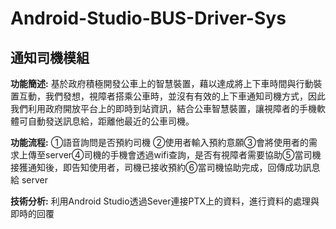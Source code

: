 # Android-Studio-BUS-Driver-Sys
## 通知司機模組

**功能簡述:** 基於政府積極開發公車上的智慧裝置，藉以達成將上下車時間與行動裝置互動，我們發想，視障者搭乘公車時，並沒有有效的上下車通知司機方式，因此我們利用政府開放平台上的即時到站資訊，結合公車智慧裝置，讓視障者的手機軟體可自動發送訊息給，距離他最近的公車司機。

**功能流程:** ①語⾳詢問是否預約司機 ②使⽤者輸入預約意願③會將使⽤者的需求上傳至server④司機的⼿機會透過wifi查詢，是否有視障者需要協助⑤當司機接獲通知後，即告知使⽤者，司機已接收預約⑥當司機協助完成，回傳成功訊息給 server

**技術分析:** 利用Android Studio透過Sever連接PTX上的資料，進行資料的處理與即時的回覆
